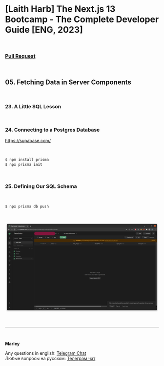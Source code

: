 # [Laith Harb] The Next.js 13 Bootcamp - The Complete Developer Guide [ENG, 2023]

<br/>

### [Pull Request](https://github.com/webmakaka/The-Next.js-13-Bootcamp-The-Complete-Developer-Guide/pull/3)

<br/>

## 05. Fetching Data in Server Components

<br/>

### 23. A Little SQL Lesson

<br/>

### 24. Connecting to a Postgres Database

https://supabase.com/

<br/>

```
$ npm install prisma
$ npx prisma init
```

<br/>

### 25. Defining Our SQL Schema

<br/>

```
$ npx prisma db push
```

<br/>

![Application](/img/pic-ch05-img01.png?raw=true)

<br/>

---

<br/>

**Marley**

Any questions in english: <a href="https://jsdev.org/chat/">Telegram Chat</a>  
Любые вопросы на русском: <a href="https://jsdev.ru/chat/">Телеграм чат</a>
